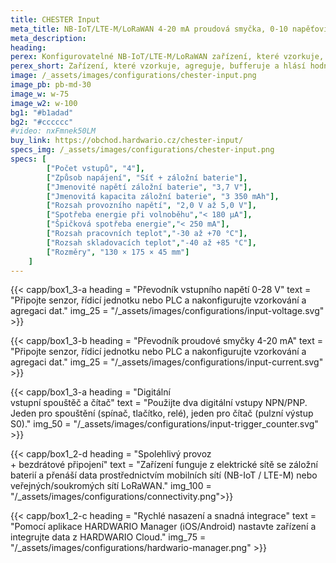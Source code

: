 ```yaml
---
title: CHESTER Input
meta_title: NB-IoT/LTE-M/LoRaWAN 4-20 mA proudová smyčka, 0-10 napěťoví vstup, pulzní čítač a souštěč
meta_description:
heading: 
perex: Konfigurovatelné NB-IoT/LTE-M/LoRaWAN zařízení, které vzorkuje, agreguje, bufferuje a hlásí hodnoty na čtyřech digitálních/analogových vstupech a zachycuje změny na digitálních vstupech.
perex_short: Zařízení, které vzorkuje, agreguje, bufferuje a hlásí hodnoty na čtyřech digitálních/analogových vstupech.
image: /_assets/images/configurations/chester-input.png
image_pb: pb-md-30
image_w: w-75
image_w2: w-100
bg1: "#b1adad"
bg2: "#cccccc"
#video: nxFmnek50LM
buy_link: https://obchod.hardwario.cz/chester-input/
specs_img: /_assets/images/configurations/chester-input.png
specs: [
        ["Počet vstupů", "4"],
        ["Způsob napájení", "Síť + záložní baterie"],
        ["Jmenovité napětí záložní baterie", "3,7 V"],
        ["Jmenovitá kapacita záložní baterie", "3 350 mAh"],
        ["Rozsah provozního napětí", "2,0 V až 5,0 V"],
        ["Spotřeba energie při volnoběhu","< 180 μA"],
        ["Špičková spotřeba energie","< 250 mA"],
        ["Rozsah pracovních teplot","-30 až +70 °C"],
        ["Rozsah skladovacích teplot","-40 až +85 °C"],
        ["Rozměry", "130 × 175 × 45 mm"]
    ]
---
```


{{< capp/box1_3-a heading = "Převodník vstupního napětí 0-28 V" text = "Připojte senzor, řídicí jednotku nebo PLC a nakonfigurujte vzorkování a agregaci dat." img_25 = "/_assets/images/configurations/input-voltage.svg" >}}
        
{{< capp/box1_3-b heading = "Převodník proudové smyčky 4-20 mA" text = "Připojte senzor, řídicí jednotku nebo PLC a nakonfigurujte vzorkování a agregaci dat." img_25 = "/_assets/images/configurations/input-current.svg" >}}

{{< capp/box1_3-a heading = "Digitální<br/> vstupní spouštěč a čítač" text = "Použijte dva digitální vstupy NPN/PNP. Jeden pro spouštění (spínač, tlačítko, relé), jeden pro čítač (pulzní výstup S0)." img_50 = "/_assets/images/configurations/input-trigger_counter.svg" >}}

{{< capp/box1_2-d heading = "Spolehlivý provoz<br/> + bezdrátové připojení" text = "Zařízení funguje z elektrické sítě se záložní baterií a přenáší data prostřednictvím mobilních sítí (NB-IoT / LTE-M) nebo veřejných/soukromých sítí LoRaWAN." img_100 = "/_assets/images/configurations/connectivity.png">}}

{{< capp/box1_2-c heading = "Rychlé nasazení a&nbsp;snadná&nbsp;integrace" text = "Pomocí aplikace HARDWARIO Manager (iOS/Android) nastavte zařízení a integrujte data z HARDWARIO Cloud." img_75 = "/_assets/images/configurations/hardwario-manager.png" >}}
